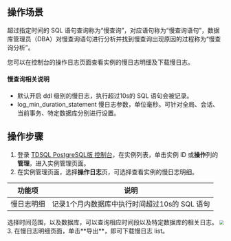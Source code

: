 ## 操作场景
超过指定时间的 SQL 语句查询称为“慢查询”，对应语句称为“慢查询语句”，数据库管理员（DBA）对慢查询语句进行分析并找到慢查询出现原因的过程称为“慢查询分析”。

您可以在控制台的操作日志页面查看实例的慢日志明细及下载慢日志。

#### 慢查询相关说明
- 默认开启 ddl 级别的慢日志，执行超过10s的 SQL 语句会被记录。
- log_min_duration_statement 慢日志参数，单位毫秒。可针对全局、会话、当前事务、特定数据库分别进行设置。

## 操作步骤
1. 登录 [TDSQL PostgreSQL版 控制台](https://console.cloud.tencent.com/tdsqld/instance-tdpg)，在实例列表，单击实例 ID 或**操作**列的**管理**，进入实例管理页面。
2. 在实例管理页面，选择**操作日志**页，可选择查看实例的慢日志明细。
<table>
<thead><tr><th>功能项</th><th>说明</th></tr></thead>
<tbody><tr>
<td>慢日志明细</td><td>记录1个月内数据库中执行时间超过10s的 SQL 语句</td></tr>
</tbody></table>
选择时间范围，以及数据库，可以查询相应时间段以及特定数据库的相关日志。
<img src="https://qcloudimg.tencent-cloud.cn/raw/ad728f9a15ce50518d946e80b9902a10.png"  style="zoom:60%;">
3. 在慢日志明细页面，单击**导出**，即可下载慢日志 list。

